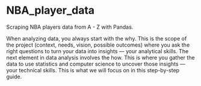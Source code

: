 # NBA_player_data
Scraping NBA players data from A - Z with Pandas.

When analyzing data, you always start with the why. 
This is the scope of the project (context, needs, vision, possible outcomes) where you ask the right questions to turn your data into insights — your analytical skills.
The next element in data analysis involves the how. 
This is where you gather the data to use statistics and computer science to uncover those insights — your technical skills. 
This is what we will focus on in this step-by-step guide.


